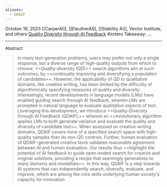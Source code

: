 ```yaml
---
aliases:
  - QDAIF
---
```

October 19, 2023
[[CarperAI]], [[EleutherAI]], [[Stability AI]], Vector Institute, and others
[Quality Diversity through AI Feedback](https://arxiv.org/abs/2310.13032)
#zotero 
Takeaway: ...


----

Abstract
> In many text-generation problems, users may prefer not only a single response, but a diverse range of high-quality outputs from which to choose. ==Quality-diversity (QD)== search algorithms aim at such outcomes, by ==continually improving and diversifying a population of candidates==. However, the applicability of QD to qualitative domains, like creative writing, has been limited by the difficulty of algorithmically specifying measures of quality and diversity. Interestingly, recent developments in language models (LMs) have enabled guiding search through AI feedback, wherein LMs are prompted in natural language to evaluate qualitative aspects of text. Leveraging this development, we introduce ==Quality-Diversity through AI Feedback (QDAIF),== wherein an ==evolutionary algorithm applies LMs to both generate variation and evaluate the quality and diversity of candidate text==. When assessed on creative writing domains, QDAIF covers more of a specified search space with high-quality samples than do non-QD controls. Further, human evaluation of QDAIF-generated creative texts validates reasonable agreement between AI and human evaluation. Our results thus ==highlight the potential of AI feedback to guide open-ended search for creative and original solutions, providing a recipe that seemingly generalizes to many domains and modalities==. In this way, QDAIF is a step towards AI systems that can independently search, diversify, evaluate, and improve, which are among the core skills underlying human society's capacity for innovation.